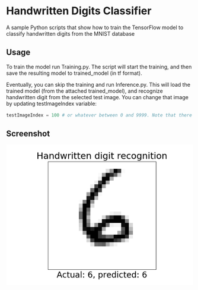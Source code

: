 # Handwritten Digits Classifier
A sample Python scripts that show how to train the TensorFlow model to classify handwritten digits from the MNIST database

## Usage
To train the model run Training.py. The script will start the training, and then save the resulting model to trained_model (in tf format). 

Eventually, you can skip the training and run Inference.py. This will load the trained model (from the attached trained_model), and recognize handwritten digit from the selected test image. You can change that image by updating testImageIndex variable:
```python
testImageIndex = 100 # or whatever between 0 and 9999. Note that there are 10,000 images in the test dataset
```
## Screenshot
![Figure](/Images/Recognition.png)